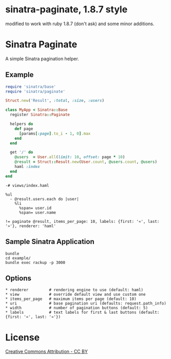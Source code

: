 # sinatra-paginate, 1.8.7 style

modified to work with ruby 1.8.7 (don't ask) and some minor additions.

# Sinatra Paginate

A simple Sinatra pagination helper.

## Example

```ruby
require 'sinatra/base'
require 'sinatra/paginate'

Struct.new('Result', :total, :size, :users)

class MyApp < Sinatra::Base
  register Sinatra::Paginate

  helpers do
    def page
      [params[:page].to_i - 1, 0].max
    end
  end

  get '/' do
    @users  = User.all(limit: 10, offset: page * 10)
    @result = Struct::Result.new(User.count, @users.count, @users)
    haml :index
  end
end
```

```haml
-# views/index.haml

%ul
  - @result.users.each do |user|
    %li
      %span= user.id
      %span= user.name

!= paginate @result, items_per_page: 10, labels: {first: '«', last: '»'}, renderer: 'haml'
```

## Sample Sinatra Application

```
bundle
cd example/
bundle exec rackup -p 3000
```

## Options

```
* renderer         # rendering engine to use (default: haml)
* view             # override default view and use custom one
* items_per_page   # maximum items per page (default: 10)
* uri              # base pagination uri (defaults: request.path_info)
* width            # number of pagination buttons (default: 5)
* labels           # text labels for first & last buttons (default: {first: '«', last: '»'})
```

# License
[Creative Commons Attribution - CC BY](http://creativecommons.org/licenses/by/3.0)
